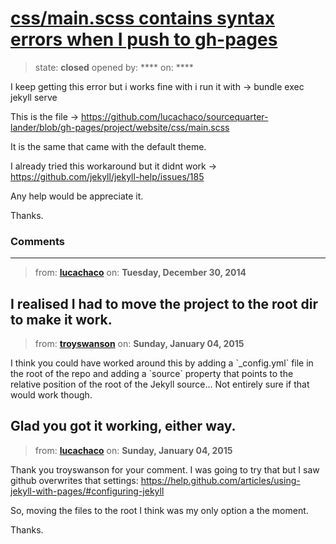 # [css/main.scss contains syntax errors when I push to gh-pages](https://github.com/jekyll/jekyll-help/issues/221)

> state: **closed** opened by: **** on: ****

I keep getting this error but i works fine with i run it with -&gt; bundle exec jekyll serve

This is the file -&gt; https://github.com/lucachaco/sourcequarter-lander/blob/gh-pages/project/website/css/main.scss

It is the same that came with the default theme.

I already tried this workaround but it didnt work -&gt; https://github.com/jekyll/jekyll-help/issues/185

Any help would be appreciate it. 

Thanks.

### Comments

---
> from: [**lucachaco**](https://github.com/jekyll/jekyll-help/issues/221#issuecomment-68371082) on: **Tuesday, December 30, 2014**

I realised I had to move the project to the root dir to make it work.
---
> from: [**troyswanson**](https://github.com/jekyll/jekyll-help/issues/221#issuecomment-68660160) on: **Sunday, January 04, 2015**

I think you could have worked around this by adding a &#x60;_config.yml&#x60; file in the root of the repo and adding a &#x60;source&#x60; property that points to the relative position of the root of the Jekyll source... Not entirely sure if that would work though.

Glad you got it working, either way.
---
> from: [**lucachaco**](https://github.com/jekyll/jekyll-help/issues/221#issuecomment-68669618) on: **Sunday, January 04, 2015**

Thank you troyswanson for your comment.
I was going to try that but I saw github overwrites that settings: https://help.github.com/articles/using-jekyll-with-pages/#configuring-jekyll

So, moving the files to the root I think was my only option a the moment.

Thanks.
